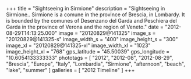 +++
title = "Sightseeing in Sirmione"
description = "Sightseeing in Sirmione.. Sirmione is a comune in the province of Brescia, in Lombardy. It is bounded by the comunes of Desenzano del Garda and Peschiera del Garda in the province of Verona and the region of Veneto."
date = "2012-08-29T14:13:25.000"
image = "20120829@141325"
image_s = "20120829@141325-s"
image_width_s = "400"
image_height_s = "300"
image_xl = "20120829@141325-xl"
image_width_xl = "1023"
image_height_xl = "768"
gps_latitude = "45.50039"
gps_longitude = "10.6054133333333"
phototags = [ "2012", "2012-08", "2012-08-29", "Brescia", "Europe", "Italy", "Lombardia", "Sirmione", "afternoon", "beach", "lake", "summer" ]
galleries = [ "2012 Timeline" ]
+++
